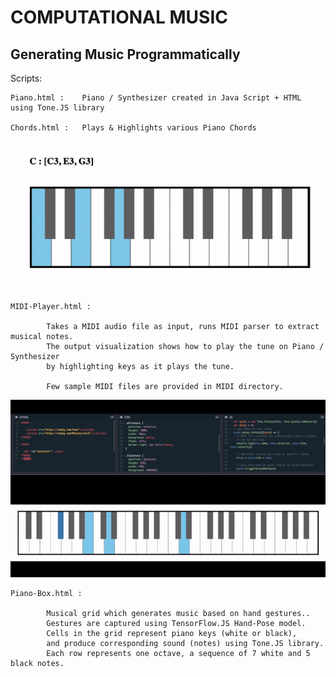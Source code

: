 
#		COMPUTATIONAL MUSIC

## Generating Music Programmatically

Scripts:

	Piano.html : 	Piano / Synthesizer created in Java Script + HTML using Tone.JS library

	Chords.html : 	Plays & Highlights various Piano Chords

![Chords Demo](demos/chords.gif)

	MIDI-Player.html :

			Takes a MIDI audio file as input, runs MIDI parser to extract musical notes.
			The output visualization shows how to play the tune on Piano / Synthesizer
			by highlighting keys as it plays the tune.

			Few sample MIDI files are provided in MIDI directory.

![MIDI Demo](demos/MIDI.gif)

	Piano-Box.html :

			Musical grid which generates music based on hand gestures..
			Gestures are captured using TensorFlow.JS Hand-Pose model.
			Cells in the grid represent piano keys (white or black),
			and produce corresponding sound (notes) using Tone.JS library.
			Each row represents one octave, a sequence of 7 white and 5 black notes.
